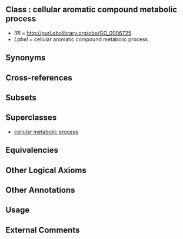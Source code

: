 
## Class : cellular aromatic compound metabolic process

 * *IRI* = http://purl.obolibrary.org/obo/GO_0006725
 * *Label* = cellular aromatic compound metabolic process

## Synonyms


## Cross-references


## Subsets


## Superclasses

 * [cellular metabolic process](../../GO/37/GO_0044237.md)

## Equivalencies


## Other Logical Axioms


## Other Annotations


## Usage


## External Comments

